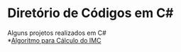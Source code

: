 # Diretório de Códigos em C#
Alguns projetos realizados em C#
<br/>*[Algoritmo para Cálculo do IMC](https://github.com/snikt11/Diretorio_de_Codigos_C-Sharp/blob/main/C%23%20-%20C%C3%A1lculo%20de%20IMC.txt)<br/>
